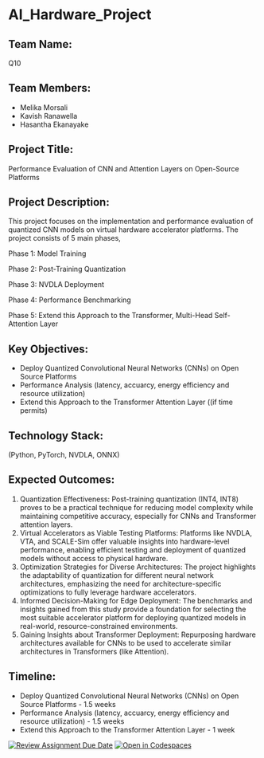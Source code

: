 # AI_Hardware_Project

## Team Name: 
Q10

## Team Members:
- Melika Morsali
- Kavish Ranawella
- Hasantha Ekanayake

## Project Title:
Performance Evaluation of CNN and Attention Layers on Open-Source Platforms

## Project Description:
This project focuses on the implementation and performance evaluation of quantized CNN models on virtual hardware accelerator platforms. The project consists of 5 main phases,

Phase 1: Model Training

Phase 2: Post-Training Quantization

Phase 3: NVDLA Deployment

Phase 4: Performance Benchmarking

Phase 5: Extend this Approach to the Transformer, Multi-Head Self-Attention Layer


## Key Objectives:
- Deploy Quantized Convolutional Neural Networks (CNNs) on Open Source Platforms
- Performance Analysis (latency, accuarcy, energy efficiency and resource utilization) 
- Extend this Approach to the Transformer Attention Layer ((if time permits)

## Technology Stack:
(Python, PyTorch, NVDLA, ONNX)

## Expected Outcomes:

1. Quantization Effectiveness:
Post-training quantization (INT4, INT8) proves to be a practical technique for reducing model complexity while maintaining competitive accuracy, especially for CNNs and Transformer attention layers.
2. Virtual Accelerators as Viable Testing Platforms:
Platforms like NVDLA, VTA, and SCALE-Sim offer valuable insights into hardware-level performance, enabling efficient testing and deployment of quantized models without access to physical hardware.
3. Optimization Strategies for Diverse Architectures:
The project highlights the adaptability of quantization for different neural network architectures, emphasizing the need for architecture-specific optimizations to fully leverage hardware accelerators.
4. Informed Decision-Making for Edge Deployment:
The benchmarks and insights gained from this study provide a foundation for selecting the most suitable accelerator platform for deploying quantized models in real-world, resource-constrained environments.
5. Gaining Insights about Transformer Deployment:
Repurposing hardware architectures available for CNNs to be used to accelerate similar architectures in Transformers (like Attention).


## Timeline:
- Deploy Quantized Convolutional Neural Networks (CNNs) on Open Source Platforms - 1.5 weeks
- Performance Analysis (latency, accuarcy, energy efficiency and resource utilization) - 1.5 weeks
- Extend this Approach to the Transformer Attention Layer - 1 week 

[![Review Assignment Due Date](https://classroom.github.com/assets/deadline-readme-button-22041afd0340ce965d47ae6ef1cefeee28c7c493a6346c4f15d667ab976d596c.svg)](https://classroom.github.com/a/Buol6fpg)
[![Open in Codespaces](https://classroom.github.com/assets/launch-codespace-2972f46106e565e64193e422d61a12cf1da4916b45550586e14ef0a7c637dd04.svg)](https://classroom.github.com/open-in-codespaces?assignment_repo_id=16990746)
